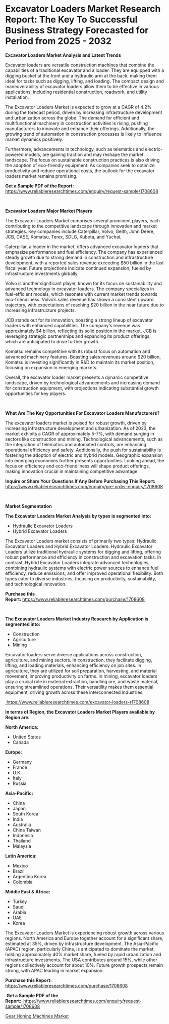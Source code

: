 <p><h1>Excavator Loaders Market Research Report: The Key To Successful Business Strategy Forecasted for Period from 2025 - 2032</h1></p><p><strong>Excavator Loaders Market Analysis and Latest Trends</strong></p>
<p><p>Excavator loaders are versatile construction machines that combine the capabilities of a traditional excavator and a loader. They are equipped with a digging bucket at the front and a hydraulic arm at the back, making them ideal for tasks such as digging, lifting, and loading. The compact design and maneuverability of excavator loaders allow them to be effective in various applications, including residential construction, roadwork, and utility installation.</p><p>The Excavator Loaders Market is expected to grow at a CAGR of 4.2% during the forecast period, driven by increasing infrastructure development and urbanization across the globe. The demand for efficient and multifunctional machinery in construction activities is rising, pushing manufacturers to innovate and enhance their offerings. Additionally, the growing trend of automation in construction processes is likely to influence market dynamics positively.</p><p>Furthermore, advancements in technology, such as telematics and electric-powered models, are gaining traction and may reshape the market landscape. The focus on sustainable construction practices is also driving the adoption of eco-friendly equipment. As companies seek to optimize productivity and reduce operational costs, the outlook for the excavator loaders market remains promising.</p></p>
<p><strong>Get a Sample PDF of the Report:&nbsp;</strong> <a href="https://www.reliableresearchtimes.com/enquiry/request-sample/1708608?utm_campaign=2204&utm_medium=2&utm_source=Github&utm_content=ia&utm_term=19022025&utm_id=excavator-loaders">https://www.reliableresearchtimes.com/enquiry/request-sample/1708608</a></p>
<p>&nbsp;</p>
<p><strong>Excavator Loaders Major Market Players</strong></p>
<p><p>The Excavator Loaders Market comprises several prominent players, each contributing to the competitive landscape through innovation and market strategies. Key companies include Caterpillar, Volvo, Geith, John Deere, JCB, CASE, Komatsu, Terex, SDLG, Kubota, and Yuchai.</p><p>Caterpillar, a leader in the market, offers advanced excavator loaders that emphasize performance and fuel efficiency. The company has experienced steady growth due to strong demand in construction and infrastructure development, with a reported sales revenue exceeding $50 billion in the last fiscal year. Future projections indicate continued expansion, fueled by infrastructure investments globally.</p><p>Volvo is another significant player, known for its focus on sustainability and advanced technology in excavator loaders. The company specializes in fuel-efficient models, which resonate with current market trends towards eco-friendliness. Volvo’s sales revenue has shown a consistent upward trajectory, with expectations of reaching $20 billion in the near future due to increasing infrastructure projects.</p><p>JCB stands out for its innovation, boasting a strong lineup of excavator loaders with enhanced capabilities. The company's revenue was approximately $4 billion, reflecting its solid position in the market. JCB is leveraging strategic partnerships and expanding its product offerings, which are anticipated to drive further growth.</p><p>Komatsu remains competitive with its robust focus on automation and advanced machinery features. Boasting sales revenues around $20 billion, Komatsu is investing significantly in R&D to maintain its market position, focusing on expansion in emerging markets.</p><p>Overall, the excavator loader market presents a dynamic competitive landscape, driven by technological advancements and increasing demand for construction equipment, with projections indicating substantial growth opportunities for key players.</p></p>
<p>&nbsp;</p>
<p><strong>What Are The Key Opportunities For Excavator Loaders Manufacturers?</strong></p>
<p><p>The excavator loaders market is poised for robust growth, driven by increasing infrastructure development and urbanization. As of 2023, the market exhibits a CAGR of approximately 5-7%, with demand surging in sectors like construction and mining. Technological advancements, such as the integration of telematics and automated controls, are enhancing operational efficiency and safety. Additionally, the push for sustainability is fostering the adoption of electric and hybrid models. Geographic expansion into emerging economies further presents opportunities. Looking ahead, the focus on efficiency and eco-friendliness will shape product offerings, making innovation crucial in maintaining competitive advantage.</p></p>
<p><strong>Inquire or Share Your Questions If Any Before Purchasing This Report:</strong> <a href="https://www.reliableresearchtimes.com/enquiry/pre-order-enquiry/1708608?utm_campaign=2204&utm_medium=2&utm_source=Github&utm_content=ia&utm_term=19022025&utm_id=excavator-loaders">https://www.reliableresearchtimes.com/enquiry/pre-order-enquiry/1708608</a></p>
<p>&nbsp;</p>
<p><strong>Market Segmentation</strong></p>
<p><strong>The Excavator Loaders Market Analysis by types is segmented into:</strong></p>
<p><ul><li>Hydraulic Excavator Loaders</li><li>Hybrid Excavator Loaders</li></ul></p>
<p><p>The Excavator Loaders market consists of primarily two types: Hydraulic Excavator Loaders and Hybrid Excavator Loaders. Hydraulic Excavator Loaders utilize traditional hydraulic systems for digging and lifting, offering robust performance and efficiency in construction and excavation tasks. In contrast, Hybrid Excavator Loaders integrate advanced technologies, combining hydraulic systems with electric power sources to enhance fuel efficiency, reduce emissions, and offer improved operational flexibility. Both types cater to diverse industries, focusing on productivity, sustainability, and technological innovation.</p></p>
<p><strong>Purchase this Report:&nbsp;</strong><a href="https://www.reliableresearchtimes.com/purchase/1708608?utm_campaign=2204&utm_medium=2&utm_source=Github&utm_content=ia&utm_term=19022025&utm_id=excavator-loaders">https://www.reliableresearchtimes.com/purchase/1708608</a></p>
<p>&nbsp;</p>
<p><strong>The Excavator Loaders Market Industry Research by Application is segmented into:</strong></p>
<p><ul><li>Construction</li><li>Agriculture</li><li>Mining</li></ul></p>
<p><p>Excavator loaders serve diverse applications across construction, agriculture, and mining sectors. In construction, they facilitate digging, lifting, and loading materials, enhancing efficiency on job sites. In agriculture, they are utilized for soil preparation, harvesting, and material movement, improving productivity on farms. In mining, excavator loaders play a crucial role in material extraction, handling ore, and waste material, ensuring streamlined operations. Their versatility makes them essential equipment, driving growth across these interconnected industries.</p></p>
<p><a href="https://www.reliableresearchtimes.com/excavator-loaders-r1708608?utm_campaign=2204&utm_medium=2&utm_source=Github&utm_content=ia&utm_term=19022025&utm_id=excavator-loaders">&nbsp;https://www.reliableresearchtimes.com/excavator-loaders-r1708608</a></p>
<p><strong>In terms of Region, the Excavator Loaders Market Players available by Region are:</strong></p>
<p>
    <p> <strong> North America: </strong>
        <ul>
            <li>United States</li>
            <li>Canada</li>
        </ul>
        </p> 
    <p> <strong> Europe: </strong>
        <ul>
            <li>Germany</li>
            <li>France</li>
            <li>U.K.</li>
            <li>Italy</li>
            <li>Russia</li>
        </ul>
        </p> 
    <p> <strong> Asia-Pacific: </strong>
        <ul>
            <li>China</li>
            <li>Japan</li>
            <li>South Korea</li>
            <li>India</li>
            <li>Australia</li>
            <li>China Taiwan</li>
            <li>Indonesia</li>
            <li>Thailand</li>
            <li>Malaysia</li>
        </ul>
        </p> 
    <p> <strong> Latin America: </strong>
        <ul>
            <li>Mexico</li>
            <li>Brazil</li>
            <li>Argentina Korea</li>
            <li>Colombia</li>
        </ul>
        </p> 
    <p> <strong> Middle East & Africa: </strong>
        <ul>
            <li>Turkey</li>
            <li>Saudi</li>
            <li>Arabia</li>
            <li>UAE</li>
            <li>Korea</li>
        </ul>
    </p>
    </p>
<p><p>The Excavator Loaders Market is experiencing robust growth across various regions. North America and Europe together account for a significant share, estimated at 35%, driven by infrastructure development. The Asia-Pacific (APAC) region, particularly China, is anticipated to dominate the market, holding approximately 40% market share, fueled by rapid urbanization and infrastructure investments. The USA contributes around 15%, while other regions collectively account for about 10%. Future growth prospects remain strong, with APAC leading in market expansion.</p></p>
<p><strong>Purchase this Report: </strong><a href="https://www.reliableresearchtimes.com/purchase/1708608?utm_campaign=2204&utm_medium=2&utm_source=Github&utm_content=ia&utm_term=19022025&utm_id=excavator-loaders">https://www.reliableresearchtimes.com/purchase/1708608</a></p>
<p>&nbsp;<strong>Get a Sample PDF of the Report:&nbsp;&nbsp;</strong><a href="https://www.reliableresearchtimes.com/enquiry/request-sample/1708608?utm_campaign=2204&utm_medium=2&utm_source=Github&utm_content=ia&utm_term=19022025&utm_id=excavator-loaders">https://www.reliableresearchtimes.com/enquiry/request-sample/1708608</a></p>
<p><strong></strong></p>
<p><p><a href="https://github.com/tambraunrue691969/Market-Research-Report-List-1/blob/main/gear-honing-machines-market.md?utm_campaign=2204&utm_medium=2&utm_source=Github&utm_content=ia&utm_term=19022025&utm_id=excavator-loaders">Gear Honing Machines Market</a></p></p>